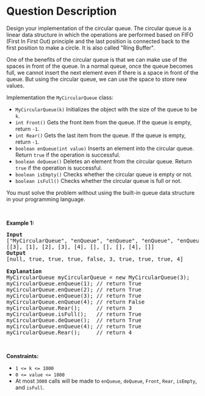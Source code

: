 # Question Description

<p>Design your implementation of the circular queue. The circular queue is a linear data structure in which the operations are performed based on FIFO (First In First Out) principle and the last position is connected back to the first position to make a circle. It is also called &quot;Ring Buffer&quot;.</p>

<p>One of the benefits of the circular queue is that we can make use of the spaces in front of the queue. In a normal queue, once the queue becomes full, we cannot insert the next element even if there is a space in front of the queue. But using the circular queue, we can use the space to store new values.</p>

<p>Implementation the <code>MyCircularQueue</code> class:</p>

<ul>
	<li><code>MyCircularQueue(k)</code> Initializes the object with the size of the queue to be <code>k</code>.</li>
	<li><code>int Front()</code> Gets the front item from the queue. If the queue is empty, return <code>-1</code>.</li>
	<li><code>int Rear()</code> Gets the last item from the queue. If the queue is empty, return <code>-1</code>.</li>
	<li><code>boolean enQueue(int value)</code> Inserts an element into the circular queue. Return <code>true</code> if the operation is successful.</li>
	<li><code>boolean deQueue()</code> Deletes an element from the circular queue. Return <code>true</code> if the operation is successful.</li>
	<li><code>boolean isEmpty()</code> Checks whether the circular queue is empty or not.</li>
	<li><code>boolean isFull()</code> Checks whether the circular queue is full or not.</li>
</ul>

<p>You must solve the problem without using the built-in queue data structure in your programming language.&nbsp;</p>

<p>&nbsp;</p>
<p><strong>Example 1:</strong></p>

<pre>
<strong>Input</strong>
[&quot;MyCircularQueue&quot;, &quot;enQueue&quot;, &quot;enQueue&quot;, &quot;enQueue&quot;, &quot;enQueue&quot;, &quot;Rear&quot;, &quot;isFull&quot;, &quot;deQueue&quot;, &quot;enQueue&quot;, &quot;Rear&quot;]
[[3], [1], [2], [3], [4], [], [], [], [4], []]
<strong>Output</strong>
[null, true, true, true, false, 3, true, true, true, 4]

<strong>Explanation</strong>
MyCircularQueue myCircularQueue = new MyCircularQueue(3);
myCircularQueue.enQueue(1); // return True
myCircularQueue.enQueue(2); // return True
myCircularQueue.enQueue(3); // return True
myCircularQueue.enQueue(4); // return False
myCircularQueue.Rear();     // return 3
myCircularQueue.isFull();   // return True
myCircularQueue.deQueue();  // return True
myCircularQueue.enQueue(4); // return True
myCircularQueue.Rear();     // return 4
</pre>

<p>&nbsp;</p>
<p><strong>Constraints:</strong></p>

<ul>
	<li><code>1 &lt;= k &lt;= 1000</code></li>
	<li><code>0 &lt;= value &lt;= 1000</code></li>
	<li>At most <code>3000</code> calls will be made to&nbsp;<code>enQueue</code>, <code>deQueue</code>,&nbsp;<code>Front</code>,&nbsp;<code>Rear</code>,&nbsp;<code>isEmpty</code>, and&nbsp;<code>isFull</code>.</li>
</ul>
